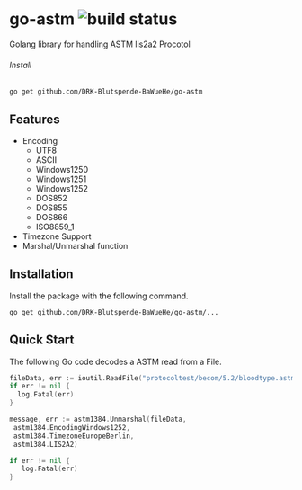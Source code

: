 # go-astm ![build status](https://travis-ci.org/78bit/uuid.svg?branch=master)

Golang library for handling ASTM lis2a2 Procotol

###### Install
`go get github.com/DRK-Blutspende-BaWueHe/go-astm`

## Features
  - Encoding 
    - UTF8 
    - ASCII
    - Windows1250 
    - Windows1251 
    - Windows1252 
    - DOS852 
    - DOS855 
    - DOS866 
    - ISO8859_1
  - Timezone Support
  - Marshal/Unmarshal function

## Installation

Install the package with the following command.

``` shell
go get github.com/DRK-Blutspende-BaWueHe/go-astm/...
```
## Quick Start

The following Go code decodes a ASTM read from a File.

``` go
fileData, err := ioutil.ReadFile("protocoltest/becom/5.2/bloodtype.astm")
if err != nil {
  log.Fatal(err)		
}

message, err := astm1384.Unmarshal(fileData,
 astm1384.EncodingWindows1252, 
 astm1384.TimezoneEuropeBerlin, 
 astm1384.LIS2A2)

if err != nil {
   log.Fatal(err)		
}
```
